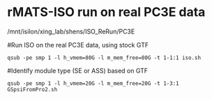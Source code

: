 # rMATS-ISO run on real PC3E data

/mnt/isilon/xing_lab/shens/ISO_ReRun/PC3E

#Run ISO on the real PC3E data, using stock GTF
```
qsub -pe smp 1 -l h_vmem=80G -l m_mem_free=80G -t 1-1:1 iso.sh
```

#Identify module type (SE or ASS) based on GTF

    qsub -pe smp 1 -l h_vmem=20G -l m_mem_free=20G -t 1-3:1 GSpsiFromPro2.sh
